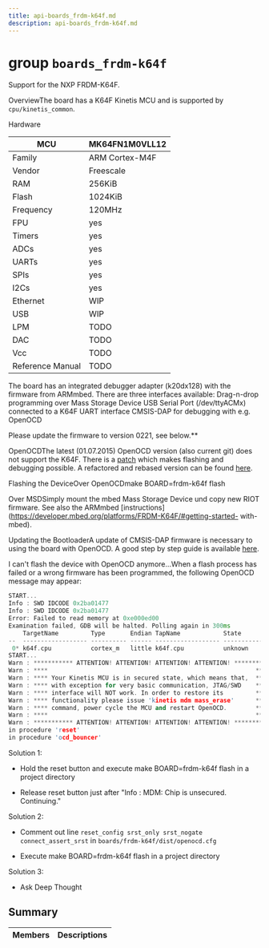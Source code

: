 ```yaml
---
title: api-boards_frdm-k64f.md
description: api-boards_frdm-k64f.md
---
```

# group `boards_frdm-k64f` 

Support for the NXP FRDM-K64F.

OverviewThe board has a K64F Kinetis MCU and is supported by `cpu/kinetis_common`.

Hardware

MCU   |MK64FN1M0VLL12
--------- | ---------
Family   |ARM Cortex-M4F
Vendor   |Freescale
RAM   |256KiB
Flash   |1024KiB
Frequency   |120MHz
FPU   |yes
Timers   |yes
ADCs   |yes
UARTs   |yes
SPIs   |yes
I2Cs   |yes
Ethernet   |WIP
USB   |WIP
LPM   |TODO
DAC   |TODO
Vcc   |TODO
Reference Manual   |TODO

The board has an integrated debugger adapter (k20dx128) with the firmware from ARMmbed. There are three interfaces available: Drag-n-drop programming over Mass Storage Device USB Serial Port (/dev/ttyACMx) connected to a K64F UART interface CMSIS-DAP for debugging with e.g. OpenOCD

Please update the firmware to version 0221, see below.**

OpenOCDThe latest (01.07.2015) OpenOCD version (also current git) does not support the K64F. There is a [patch](http://openocd.zylin.com/#/c/2773/) which makes flashing and debugging possible. A refactored and rebased version can be found [here](https://github.com/jfischer-phytec-iot/openocd/tree/wip%40phytec).

Flashing the DeviceOver OpenOCDmake BOARD=frdm-k64f flash

Over MSDSimply mount the mbed Mass Storage Device und copy new RIOT firmware. See also the ARMmbed [instructions](https://developer.mbed.org/platforms/FRDM-K64F/#getting-started-
with-mbed).

Updating the BootloaderA update of CMSIS-DAP firmware is necessary to using the board with OpenOCD. A good step by step guide is available [here](https://developer.mbed.org/handbook/Firmware-FRDM-K64F).

I can't flash the device with OpenOCD anymore...When a flash process has failed or a wrong firmware has been programmed, the following OpenOCD message may appear: 
```cpp
START...
Info : SWD IDCODE 0x2ba01477
Info : SWD IDCODE 0x2ba01477
Error: Failed to read memory at 0xe000ed00
Examination failed, GDB will be halted. Polling again in 300ms
    TargetName         Type       Endian TapName            State
--  ------------------ ---------- ------ ------------------ ------------
 0* k64f.cpu           cortex_m   little k64f.cpu           unknown
START...
Warn : *********** ATTENTION! ATTENTION! ATTENTION! ATTENTION! **********
Warn : ****                                                          ****
Warn : **** Your Kinetis MCU is in secured state, which means that,  ****
Warn : **** with exception for very basic communication, JTAG/SWD    ****
Warn : **** interface will NOT work. In order to restore its         ****
Warn : **** functionality please issue 'kinetis mdm mass_erase'      ****
Warn : **** command, power cycle the MCU and restart OpenOCD.        ****
Warn : ****                                                          ****
Warn : *********** ATTENTION! ATTENTION! ATTENTION! ATTENTION! **********
in procedure 'reset'
in procedure 'ocd_bouncer'
```
 Solution 1:

* Hold the reset button and execute make BOARD=frdm-k64f flash in a project directory

* Release reset button just after "Info : MDM: Chip is unsecured.
Continuing."

Solution 2:

* Comment out line `reset_config srst_only srst_nogate connect_assert_srst` in `boards/frdm-k64f/dist/openocd.cfg`

* Execute make BOARD=frdm-k64f flash in a project directory

Solution 3:

* Ask Deep Thought

## Summary

 Members                        | Descriptions                                
--------------------------------|---------------------------------------------


